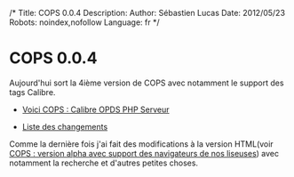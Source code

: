 /*
Title: COPS 0.0.4
Description: 
Author: Sébastien Lucas
Date: 2012/05/23
Robots: noindex,nofollow
Language: fr
*/
# COPS 0.0.4

Aujourd'hui sort la 4ième version de COPS avec notamment le support des tags Calibre.

*	[Voici COPS : Calibre OPDS PHP Serveur](/fr/oss/calibre-opds-php-server)

*	[Liste des changements](/fr/oss/calibre-opds-php-server-changelog)

Comme la dernière fois j'ai fait des modifications à la version HTML(voir [COPS : version alpha avec support des navigateurs de nos liseuses](/blog/cops-eink-1)) avec notamment la recherche et d'autres petites choses.





